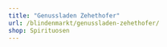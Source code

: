 ```yaml
---
title: "Genussladen Zehethofer"
url: /blindenmarkt/genussladen-zehethofer/
shop: Spirituosen
---
```

